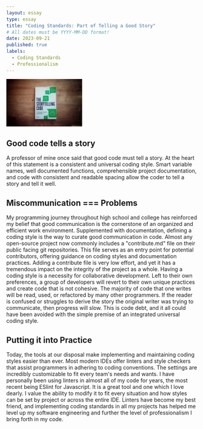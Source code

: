 ```yaml
---
layout: essay
type: essay
title: "Coding Standards: Part of Telling a Good Story"
# All dates must be YYYY-MM-DD format!
date: 2023-09-21
published: true
labels:
  - Coding Standards
  - Professionalism
---
```


<img width="200px" class="rounded float-start pe-4" src="../img/storytelling.jpg">  

## Good code tells a story

A professor of mine once said that good code must tell a story. At the heart of this statement is a consistent and universal coding style. Smart variable names, well documented functions, comprehensible project documentation, and code with consistent and readable spacing allow the coder to tell a story and tell it well. 

## Miscommunication === Problems
  
My programming journey throughout high school and college has reinforced my belief that good communication is the cornerstone of an organized and efficient work environment. Supplemented with documentation, defining a coding style is the way to curate good communication in code.
Almost any open-source project now commonly includes a "contribute.md" file on their public facing git repositories. This file serves as an entry point for potential contributors, offering guidance on coding styles and documentation practices. Adding a contribute file is very low effort, and yet it has a tremendous impact on the integrity of the project as a whole.
Having a coding style is a necessity for collaborative development. Left to their own preferences, a group of developers will revert to their own unique practices and create code that is not cohesive. 
The majority of code that one writes will be read, used, or refactored by many other programmers. If the reader is confused or struggles to derive the story the original writer was trying to communicate, then progress will slow. This is code debt, and it all could have been avoided with the simple premise of an integrated universal coding style.

## Putting it into Practice

Today, the tools at our disposal make implementing and maintaining coding styles easier than ever. Most modern IDEs offer linters and style checkers that assist programmers in adhering to coding conventions. The settings are incredibly customizable to fit every team's needs and wants.
I have personally been using linters in almost all of my code for years, the most recent being ESlint for Javascript. It is a great tool and one which I love dearly. I value the ability to modify it to fit every situation and how styles can be set by project or across the entire IDE.
Linters have become my best friend, and implementing coding standards in all my projects has helped me level up my software engineering and further the level of professionalism I bring forth in my code.
